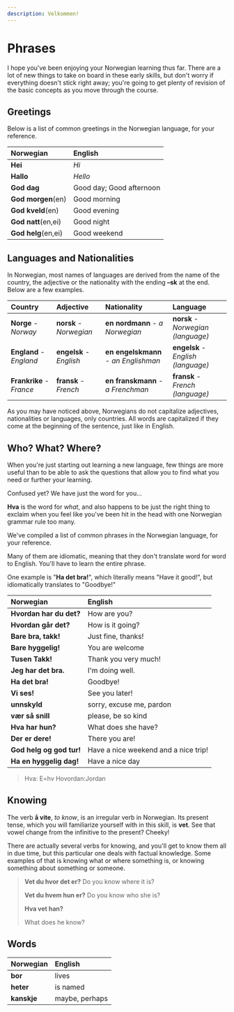 ```yaml
---
description: Velkommen!
---
```


# Phrases

I hope you've been enjoying your Norwegian learning thus far. There are a lot of new things to take on board in these early skills, but don't worry if everything doesn't stick right away; you're going to get plenty of revision of the basic concepts as you move through the course.

## Greetings

Below is a list of common greetings in the Norwegian language, for your reference.

| Norwegian | English |
| :--- | :--- |
| **Hei** | _Hi_ |
| **Hallo** | _Hello_ |
| **God dag** | Good day; Good afternoon |
| **God morgen**\(en\) | Good morning |
| **God kveld**\(en\) | Good evening |
| **God natt**\(en,ei\) | Good night |
| **God helg**\(en,ei\) | Good weekend |

## Languages and Nationalities

In Norwegian, most names of languages are derived from the name of the country, the adjective or the nationality with the ending **–sk** at the end. Below are a few examples.

| Country | Adjective | Nationality | Language |
| :--- | :--- | :--- | :--- |
| **Norge** - _Norway_ | **norsk** - _Norwegian_ | **en nordmann** - _a Norwegian_ | **norsk** - _Norwegian \(language\)_ |
| **England** - _England_ | **engelsk** - _English_ | **en engelskmann** - _an Englishman_ | **engelsk** - _English \(language\)_ |
| **Frankrike** - _France_ | **fransk** - _French_ | **en franskmann** - _a Frenchman_ | **fransk** - _French \(language\)_ |

As you may have noticed above, Norwegians do not capitalize adjectives, nationalities or languages, only countries. All words are capitalized if they come at the beginning of the sentence, just like in English.

## Who? What? Where?

When you're just starting out learning a new language, few things are more useful than to be able to ask the questions that allow you to find what you need or further your learning.

Confused yet? We have just the word for you...

**Hva** is the word for _what_, and also happens to be just the right thing to exclaim when you feel like you've been hit in the head with one Norwegian grammar rule too many.

We've compiled a list of common phrases in the Norwegian language, for your reference.

Many of them are idiomatic, meaning that they don't translate word for word to English. You'll have to learn the entire phrase.

One example is "**Ha det bra!**", which literally means "Have it good!", but idiomatically translates to "Goodbye!"

| Norwegian | English |
| :--- | :--- |
| **Hvordan har du det?** | How are you? |
| **Hvordan går det?** | How is it going? |
| **Bare bra, takk!** | Just fine, thanks! |
| **Bare hyggelig!** | You are welcome |
| **Tusen Takk!** | Thank you very much! |
| **Jeg har det bra.** | I'm doing well. |
| **Ha det bra!** | Goodbye! |
| **Vi ses!** | See you later! |
| **unnskyld** | sorry, excuse me, pardon |
| **vær så snill** | please, be so kind |
| **Hva har hun?** | What does she have? |
| **Der er dere!** | There you are! |
| **God helg og god tur!** | Have a nice weekend and a nice trip! |
| **Ha en hyggelig dag!** | Have a nice day |

> Hva: E=hv Hovordan:Jordan

## Knowing

The verb **å vite**, _to know_, is an irregular verb in Norwegian. Its present tense, which you will familiarize yourself with in this skill, is **vet**. See that vowel change from the infinitive to the present? Cheeky!

There are actually several verbs for knowing, and you'll get to know them all in due time, but this particular one deals with factual knowledge. Some examples of that is knowing what or where something is, or knowing something about something or someone.

> **Vet du hvor det er?** Do you know where it is?
>
> **Vet du hvem hun er?** Do you know who she is?
>
> **Hva vet han?**
>
> What does he know?

## Words

| Norwegian | English |
| :--- | :--- |
| **bor** | lives |
| **heter** | is named |
| **kanskje** | maybe, perhaps |

